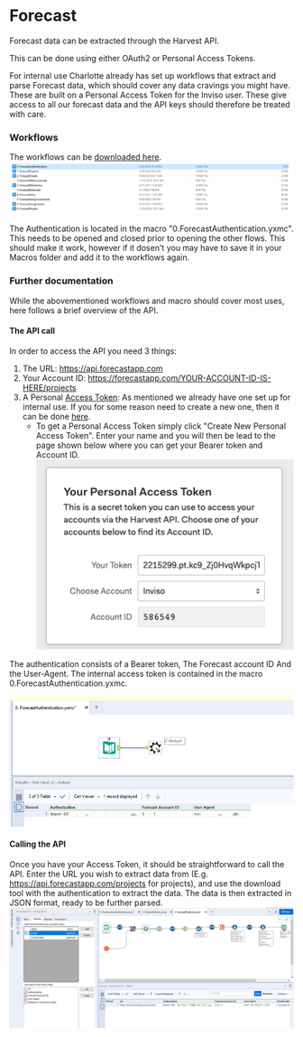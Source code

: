 # Forecast
Forecast data can be extracted through the Harvest API. 

This can be done using either OAuth2 or Personal Access Tokens.

For internal use Charlotte already has set up workflows that extract and parse Forecast data, which should cover any data cravings you might have. 
These are built on a Personal Access Token for the Inviso user. These give access to all our forecast data and the API keys should therefore be treated with care.  

### Workflows
The workflows can be [downloaded here](https://drive.google.com/file/d/1osD5_4PJNNA4RUbtZMAN2303PeCA3-9w/view?usp=sharing). 
![a](./assets/Forecast/Macros.png)

The Authentication is located in the macro "0.ForecastAuthentication.yxmc". This needs to be opened and closed prior to opening the other flows. 
This should make it work, however if it dosen't you may have to save it in your Macros folder and add it to the workflows again.

### Further documentation
While the abovementioned workflows and macro should cover most uses, here follows a brief overview of the API. 

#### The API call
In order to access the API you need 3 things: 
1. The URL: https://api.forecastapp.com
2. Your Account ID: https://forecastapp.com/YOUR-ACCOUNT-ID-IS-HERE/projects
3. A Personal [Access Token](https://help.getharvest.com/api-v2/authentication-api/authentication/authentication/): As mentioned we already have one set up for internal use. If you for some reason need to create a new one, then it can be done [here]( https://id.getharvest.com/developers).
    * To get a Personal Access Token simply click "Create New Personal Access Token". Enter your name and you will then be lead to the page shown below where you can get your Bearer token and Account ID. 
    ![a](./assets/Forecast/Token.png)

The authentication consists of a Bearer token, The Forecast account ID And the User-Agent. The internal access token is contained in the macro 0.ForecastAuthentication.yxmc.

![a](./assets/Forecast/Authentication.png)

#### Calling the API
Once you have your Access Token, it should be straightforward to call the API. 
Enter the URL you wish to extract data from (E.g. https://api.forecastapp.com/projects for projects), and use the download tool with the authentication to extract the data. The data is then extracted in JSON format, ready to be further parsed.
![a](./assets/Forecast/Example.png)